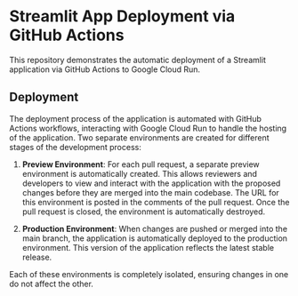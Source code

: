 # Streamlit App Deployment via GitHub Actions 

This repository demonstrates the automatic deployment of a Streamlit application via GitHub Actions to Google Cloud Run.

## Deployment

The deployment process of the application is automated with GitHub Actions workflows, interacting with Google Cloud Run to handle the hosting of the application. Two separate environments are created for different stages of the development process:

1. **Preview Environment**: For each pull request, a separate preview environment is automatically created. This allows reviewers and developers to view and interact with the application with the proposed changes before they are merged into the main codebase. The URL for this environment is posted in the comments of the pull request. Once the pull request is closed, the environment is automatically destroyed.

2. **Production Environment**: When changes are pushed or merged into the main branch, the application is automatically deployed to the production environment. This version of the application reflects the latest stable release.

Each of these environments is completely isolated, ensuring changes in one do not affect the other.
